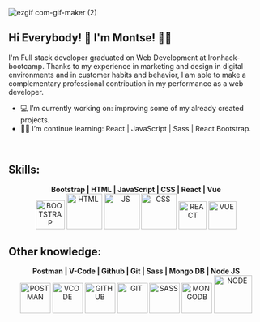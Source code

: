 ![ezgif com-gif-maker (2)](https://user-images.githubusercontent.com/72262776/116782609-77613480-aa8a-11eb-9030-ff6be150a7e9.gif)



## Hi Everybody! 👋  I'm Montse! :woman_technologist:
I'm Full stack developer graduated on Web Development at Ironhack-bootcamp. Thanks to my experience in marketing and design in digital environments and in customer habits and behavior, I am able to make a complementary professional contribution in my performance as a web developer.


- :computer: I’m currently working on: improving some of my already created projects.
- :woman_student: I’m continue learning: React | JavaScript | Sass | React Bootstrap.

<br>

## Skills:

<div display="flex" align="center" >
  <b text-align="center"> Bootstrap | HTML | JavaScript | CSS | React | Vue </b> 
  <br>
  
  <a>
  <img alt="BOOTSTRAP" width="57px" src="https://developers.institute/wp-content/uploads/2020/05/Bootstrap.png" />
  </a>  
  
  <a>
  <img alt="HTML" width="70px" src="https://upload.wikimedia.org/wikipedia/commons/c/c5/Html5_dise%C3%B1o_web.png" />
  </a>
  
  <a>
  <img alt="JS" width="70px" src="https://camo.githubusercontent.com/105c631dfb7d8869d63412753f0e3dcb7c0ccd79de15da2409feffc077c7dff0/68747470733a2f2f7261772e6769746875622e636f6d2f766f6f646f6f74696b69676f642f6c6f676f2e6a732f6d61737465722f756e6976657273616c6a732f556e6976657273616c4a532e706e67" />
  </a>
  
  <a>
  <img alt="CSS" width="70px" src="https://gremmedia.hu/storage/app/uploads/public/5eb/e9a/f22/5ebe9af2215a9357125656.png" />
  </a>

  <a>
  <img alt="REACT" width="55px" src="https://miro.medium.com/max/1726/1*BFV8Gwt5BILa-xv04IK2ng.png" />
  </a>

   <a>
  <img alt="VUE" width="55px" src="https://upload.wikimedia.org/wikipedia/commons/thumb/9/95/Vue.js_Logo_2.svg/555px-Vue.js_Logo_2.svg.png" />
  </a> 
</div>


## Other knowledge:

<div display="flex" align="center" >
  <b text-align="center"> Postman | V-Code | Github | Git | Sass | Mongo DB | Node JS  </b> 
  <br>
  
  <a>
    <img alt="POSTMAN" width="60px" src="https://iconape.com/wp-content/png_logo_vector/postman.png" />
  </a>
  
  <a>
    <img alt="VCODE" width="60px" src="https://upload.wikimedia.org/wikipedia/commons/thumb/2/2d/Visual_Studio_Code_1.18_icon.svg/2056px-Visual_Studio_Code_1.18_icon.svg.png" />
  </a>
  
  <a>
    <img alt="GITHUB" width="60px" src="https://cdn.icon-icons.com/icons2/901/PNG/512/github_icon-icons.com_69253.png" />
  </a>
  
  <a>
  <img alt="GIT" width="60px" src="https://upload.wikimedia.org/wikipedia/commons/thumb/3/3f/Git_icon.svg/1024px-Git_icon.svg.png" />
  </a>

  <a>
  <img alt="SASS" width="60px" src="https://sass-lang.com/assets/img/styleguide/seal-color-aef0354c.png" />
  </a>
  
  <a>
  <img alt="MONGODB" width="60px" src="https://www.instana.com/media/01_INSTANA_IconSet_MongoDB.svg" />
  </a>
  
  <a>
  <img alt="NODE" width="75px" src="https://cdn0.iconfinder.com/data/icons/designer-skills/128/node-js-512.png" />
  </a>
</div>

<!--
**Monch87/Monch87** is a ✨ _special_ ✨ repository because its `README.md` (this file) appears on your GitHub profile.

Here are some ideas to get you started:

## Find me around the web :earth_americas::

- 👯 I’m looking to collaborate on ...
- 🤔 I’m looking for help with ...
- 💬 Ask me about ...
- 📫 How to reach me: ...
- 😄 Pronouns: ...
- ⚡ Fun fact: ...
-->
